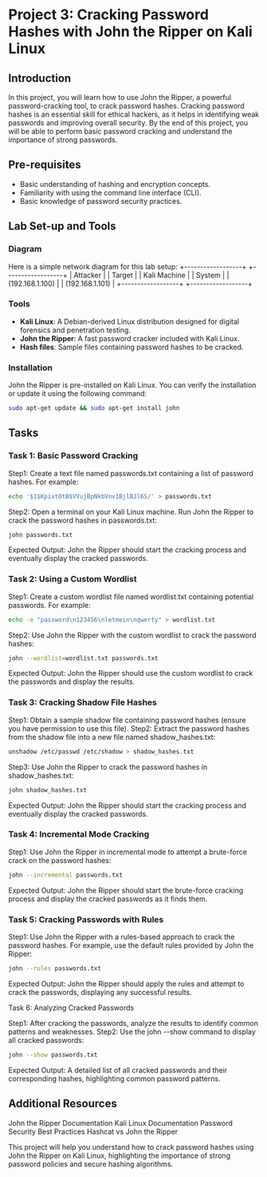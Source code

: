 # Project 3: Cracking Password Hashes with John the Ripper on Kali Linux

## Introduction
In this project, you will learn how to use John the Ripper, a powerful password-cracking tool, to crack password hashes. Cracking password hashes is an essential skill for ethical hackers, as it helps in identifying weak passwords and improving overall security. By the end of this project, you will be able to perform basic password cracking and understand the importance of strong passwords.

## Pre-requisites
- Basic understanding of hashing and encryption concepts.
- Familiarity with using the command line interface (CLI).
- Basic knowledge of password security practices.

## Lab Set-up and Tools

### Diagram
Here is a simple network diagram for this lab setup:
+------------------+ +------------------+
| Attacker | | Target |
| Kali Machine | | System |
| (192.168.1.100) | | (192.168.1.101) |
+------------------+ +------------------+

### Tools
- **Kali Linux**: A Debian-derived Linux distribution designed for digital forensics and penetration testing.
- **John the Ripper**: A fast password cracker included with Kali Linux.
- **Hash files**: Sample files containing password hashes to be cracked.

### Installation
John the Ripper is pre-installed on Kali Linux. You can verify the installation or update it using the following command:
```sh
sudo apt-get update && sudo apt-get install john
```

## Tasks

### Task 1: Basic Password Cracking

Step1: Create a text file named passwords.txt containing a list of password hashes. For example:
```sh
echo '$1$KpixtOtB$VVujBpNkbVnv1BjlBJl6S/' > passwords.txt
```
Step2: Open a terminal on your Kali Linux machine.
Run John the Ripper to crack the password hashes in passwords.txt:
```sh
john passwords.txt
```
Expected Output: John the Ripper should start the cracking process and eventually display the cracked passwords.

### Task 2: Using a Custom Wordlist

Step1: Create a custom wordlist file named wordlist.txt containing potential passwords. For example:
```sh
echo -e "password\n123456\nletmein\nqwerty" > wordlist.txt
```
Step2: Use John the Ripper with the custom wordlist to crack the password hashes:
```sh
john --wordlist=wordlist.txt passwords.txt
```
Expected Output: John the Ripper should use the custom wordlist to crack the passwords and display the results.

### Task 3: Cracking Shadow File Hashes

Step1: Obtain a sample shadow file containing password hashes (ensure you have permission to use this file).
Step2: Extract the password hashes from the shadow file into a new file named shadow_hashes.txt:
```sh
unshadow /etc/passwd /etc/shadow > shadow_hashes.txt
```

Step3: Use John the Ripper to crack the password hashes in shadow_hashes.txt:
```sh
john shadow_hashes.txt
```
Expected Output: John the Ripper should start the cracking process and eventually display the cracked passwords.

### Task 4: Incremental Mode Cracking
Step1: Use John the Ripper in incremental mode to attempt a brute-force crack on the password hashes:
```sh
john --incremental passwords.txt
```
Expected Output: John the Ripper should start the brute-force cracking process and display the cracked passwords as it finds them.

### Task 5: Cracking Passwords with Rules

Step1: Use John the Ripper with a rules-based approach to crack the password hashes. For example, use the default rules provided by John the Ripper:
```sh
john --rules passwords.txt
```
Expected Output: John the Ripper should apply the rules and attempt to crack the passwords, displaying any successful results.

Task 6: Analyzing Cracked Passwords

Step1: After cracking the passwords, analyze the results to identify common patterns and weaknesses.
Step2: Use the john --show command to display all cracked passwords:
```sh
john --show passwords.txt
```
Expected Output: A detailed list of all cracked passwords and their corresponding hashes, highlighting common password patterns.


## Additional Resources
John the Ripper Documentation
Kali Linux Documentation
Password Security Best Practices
Hashcat vs John the Ripper

This project will help you understand how to crack password hashes using John the Ripper on Kali Linux, highlighting the importance of strong password policies and secure hashing algorithms.



